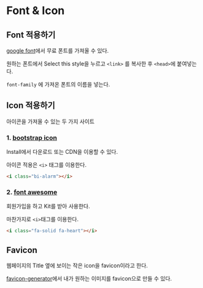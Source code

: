 # Font & Icon

## Font 적용하기

[google font](https://fonts.google.com/)에서 무료 폰트를 가져올 수 있다.

원하는 폰트에서 Select this style을 누르고 `<link>` 를 복사한 후 `<head>`에 붙여넣는다.

`font-family` 에 가져온 폰트의 이름을 넣는다.



## Icon 적용하기

아이콘을 가져올 수 있는 두 가지 사이트

### 1. [bootstrap icon](https://icons.getbootstrap.com/)

Install에서 다운로드 또는 CDN을 이용할 수 있다.

아이콘 적용은 `<i>` 태그를 이용한다.

```html
<i class="bi-alarm"></i>
```

### 2. [font awesome](https://fontawesome.com/)

회원가입을 하고 Kit를 받아 사용한다.

마찬가지로 `<i>`태그를 이용한다.

```html
<i class="fa-solid fa-heart"></i>
```



## Favicon

웹페이지의 Title 옆에 보이는 작은 icon을 favicon이라고 한다.

[favicon-generator](https://www.favicon-generator.org/)에서 내가 원하는 이미지를 favicon으로 만들 수 있다.


